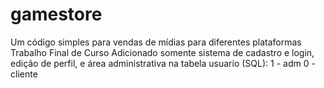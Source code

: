 # gamestore
Um código simples para vendas de mídias para diferentes plataformas
Trabalho Final de Curso
Adicionado somente sistema de cadastro e login, edição de perfil, e área administrativa
na tabela usuario (SQL): 1 - adm
                         0 - cliente

